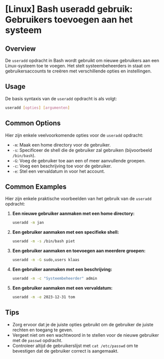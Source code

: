 # [Linux] Bash useradd gebruik: Gebruikers toevoegen aan het systeem

## Overview
De `useradd` opdracht in Bash wordt gebruikt om nieuwe gebruikers aan een Linux-systeem toe te voegen. Het stelt systeembeheerders in staat om gebruikersaccounts te creëren met verschillende opties en instellingen.

## Usage
De basis syntaxis van de `useradd` opdracht is als volgt:

```bash
useradd [opties] [argumenten]
```

## Common Options
Hier zijn enkele veelvoorkomende opties voor de `useradd` opdracht:

- `-m`: Maak een home directory voor de gebruiker.
- `-s`: Specificeer de shell die de gebruiker zal gebruiken (bijvoorbeeld `/bin/bash`).
- `-G`: Voeg de gebruiker toe aan een of meer aanvullende groepen.
- `-c`: Voeg een beschrijving toe voor de gebruiker.
- `-e`: Stel een vervaldatum in voor het account.

## Common Examples

Hier zijn enkele praktische voorbeelden van het gebruik van de `useradd` opdracht:

1. **Een nieuwe gebruiker aanmaken met een home directory:**
   ```bash
   useradd -m jan
   ```

2. **Een gebruiker aanmaken met een specifieke shell:**
   ```bash
   useradd -m -s /bin/bash piet
   ```

3. **Een gebruiker aanmaken en toevoegen aan meerdere groepen:**
   ```bash
   useradd -m -G sudo,users klaas
   ```

4. **Een gebruiker aanmaken met een beschrijving:**
   ```bash
   useradd -m -c "Systeembeheerder" admin
   ```

5. **Een gebruiker aanmaken met een vervaldatum:**
   ```bash
   useradd -m -e 2023-12-31 tom
   ```

## Tips
- Zorg ervoor dat je de juiste opties gebruikt om de gebruiker de juiste rechten en toegang te geven.
- Vergeet niet om een wachtwoord in te stellen voor de nieuwe gebruiker met de `passwd` opdracht.
- Controleer altijd de gebruikerslijst met `cat /etc/passwd` om te bevestigen dat de gebruiker correct is aangemaakt.